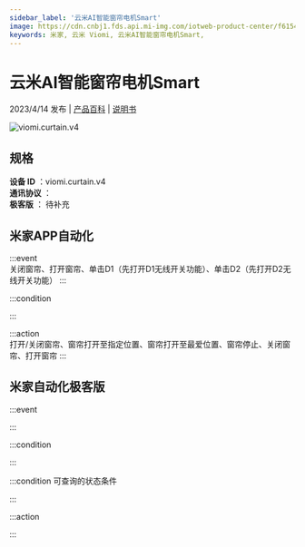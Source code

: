 ```yaml
---
sidebar_label: '云米AI智能窗帘电机Smart'
image: https://cdn.cnbj1.fds.api.mi-img.com/iotweb-product-center/f615439a7bc84d7fce3f8d524215d870_1679283457399.png?GalaxyAccessKeyId=AKVGLQWBOVIRQ3XLEW&Expires=9223372036854775807&Signature=Xoc8ox0dybtWoXtRbzB1vt3k0FI=
keywords: 米家, 云米 Viomi, 云米AI智能窗帘电机Smart, 
---
```

# 云米AI智能窗帘电机Smart

2023/4/14 发布 | [产品百科](https://home.mi.com/webapp/content/baike/product/index.html?model=viomi.curtain.v4/) | [说明书](https://home.mi.com/views/introduction.html?model=viomi.curtain.v4&region=cn)

![viomi.curtain.v4](https://cdn.cnbj1.fds.api.mi-img.com/iotweb-product-center/f615439a7bc84d7fce3f8d524215d870_1679283457399.png?GalaxyAccessKeyId=AKVGLQWBOVIRQ3XLEW&Expires=9223372036854775807&Signature=Xoc8ox0dybtWoXtRbzB1vt3k0FI=)

## 规格  
> 
**设备 ID** ：viomi.curtain.v4  
**通讯协议** ：  
**极客版**  ： 待补充 


## 米家APP自动化  

:::event  
关闭窗帘、打开窗帘、单击D1（先打开D1无线开关功能）、单击D2（先打开D2无线开关功能）
:::

:::condition  

:::

:::action   
打开/关闭窗帘、窗帘打开至指定位置、窗帘打开至最爱位置、窗帘停止、关闭窗帘、打开窗帘
:::

## 米家自动化极客版  

:::event  

:::

:::condition  

:::

:::condition 可查询的状态条件  

:::

:::action  

:::

        
